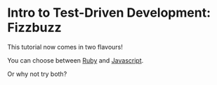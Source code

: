 # Intro to Test-Driven Development: Fizzbuzz

This tutorial now comes in two flavours!

You can choose between [Ruby](https://github.com/fouralarmfire/square-one/blob/master/tutorials/fizzbuzz-rb.md#intro-to-test-driven-development-in-ruby-fizzbuzz) and [Javascript](https://github.com/fouralarmfire/square-one/blob/master/tutorials/fizzbuzz-js.md#intro-to-test-driven-development-in-javascript-fizzbuzz).

Or why not try both?
